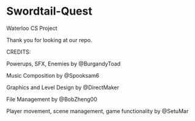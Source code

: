 # Swordtail-Quest
Waterloo CS Project

Thank you for looking at our repo.

CREDITS:

Powerups, SFX, Enemies by @BurgandyToad

Music Composition by @Spooksam6

Graphics and Level Design by @DirectMaker 

File Management by @BobZheng00

Player movement, scene management, game functionality by @SetuMar
